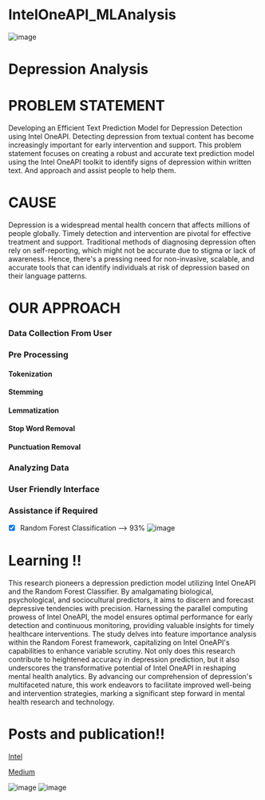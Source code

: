 <h1>IntelOneAPI_MLAnalysis</h1>

![image](https://github.com/Kevin-Benny/IntelOneAPI_MLAnalysis/blob/app.py/asset/IntelOneApi.png?raw=true)
# Depression Analysis

# PROBLEM STATEMENT 

Developing an Efficient Text Prediction Model for Depression Detection using Intel OneAPI. Detecting depression from textual content has become increasingly important for early intervention and support. This problem statement focuses on creating a robust and accurate text prediction model using the Intel OneAPI toolkit to identify signs of depression within written text.  And approach and assist people to help them.

# CAUSE 
Depression is a widespread mental health concern that affects millions of people globally. Timely detection and intervention are pivotal for effective treatment and support. Traditional methods of diagnosing depression often rely on self-reporting, which might not be accurate due to stigma or lack of awareness. Hence, there's a pressing need for non-invasive, scalable, and accurate tools that can identify individuals at risk of depression based on their language patterns.


# OUR APPROACH 

### Data Collection From User
### Pre Processing
#### Tokenization
#### Stemming
#### Lemmatization
#### Stop Word Removal 
#### Punctuation Removal
### Analyzing Data
### User Friendly Interface
### Assistance if Required


- [x] Random Forest Classification --> 93%
![image](https://github.com/Kevin-Benny/IntelOneAPI_MLAnalysis/blob/app.py/asset/Accuracy.PNG)


# Learning !!

This research pioneers a depression prediction model utilizing Intel OneAPI and the Random Forest Classifier. By amalgamating biological, psychological, and sociocultural predictors, it aims to discern and forecast depressive tendencies with precision. Harnessing the parallel computing prowess of Intel OneAPI, the model ensures optimal performance for early detection and continuous monitoring, providing valuable insights for timely healthcare interventions. The study delves into feature importance analysis within the Random Forest framework, capitalizing on Intel OneAPI's capabilities to enhance variable scrutiny. Not only does this research contribute to heightened accuracy in depression prediction, but it also underscores the transformative potential of Intel OneAPI in reshaping mental health analytics. By advancing our comprehension of depression's multifaceted nature, this work endeavors to facilitate improved well-being and intervention strategies, marking a significant step forward in mental health research and technology.

# Posts and publication!!

[Intel](https://devmesh.intel.com/projects/depression-detection-using-randomforestclassifier)

[Medium](https://medium.com/@kevin.benny_71969/empowering-mental-health-through-innovative-technology-52d828c2d073)


![image](https://github.com/Kevin-Benny/IntelOneAPI_MLAnalysis/blob/app.py/asset/homescreen.PNG)
![image](https://github.com/Kevin-Benny/IntelOneAPI_MLAnalysis/blob/app.py/asset/devs.PNG)
